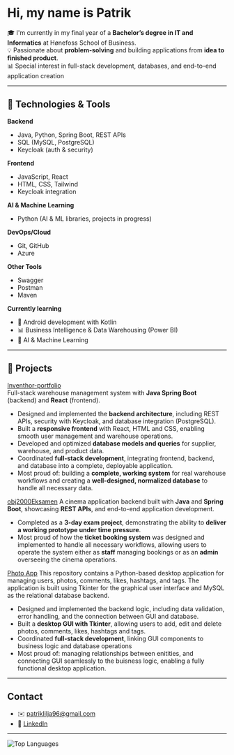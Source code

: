 # Hi, my name is Patrik 

🎓 I'm currently in my final year of a **Bachelor’s degree in IT and Informatics** at Hønefoss School of Business.  
💡 Passionate about **problem-solving** and building applications from **idea to finished product**.  
📊 Special interest in full-stack development, databases, and end-to-end application creation

---

## 🔧 Technologies & Tools

**Backend**  
- Java, Python, Spring Boot, REST APIs  
- SQL (MySQL, PostgreSQL)  
- Keycloak (auth & security)

**Frontend**  
- JavaScript, React  
- HTML, CSS, Tailwind  
- Keycloak integration

**AI & Machine Learning**
- Python (AI & ML libraries, projects in progress)

**DevOps/Cloud**  
- Git, GitHub
- Azure

**Other Tools**
- Swagger
- Postman
- Maven

**Currently learning**  
- 📱 Android development with Kotlin  
- 📊 Business Intelligence & Data Warehousing (Power BI)  
- 🤖 AI & Machine Learning

---

## 📌 Projects

[Inventhor-portfolio](https://github.com/Liljapatrik/inventhor-portfolio)  
Full-stack warehouse management system with **Java Spring Boot** (backend) and **React** (frontend).

- Designed and implemented the **backend architecture**, including REST APIs, security with Keycloak, and database integration (PostgreSQL).  
- Built a **responsive frontend** with React, HTML and CSS, enabling smooth user management and warehouse operations.  
- Developed and optimized **database models and queries** for supplier, warehouse, and product data.
- Coordinated **full-stack development**, integrating frontend, backend, and database into a complete, deployable application.
- Most proud of: building a **complete, working system** for real warehouse workflows and creating a **well-designed, normalized database** to handle all necessary data.
 
[obj2000Eksamen](https://github.com/Liljapatrik/obj2100Eksamen.git)
A cinema application backend built with **Java** and **Spring Boot**, showcasing **REST APIs**, and end-to-end application development.
- Completed as a **3-day exam project**, demonstrating the ability to **deliver a working prototype under time pressure**.
- Most proud of how the **ticket booking system** was designed and implemented to handle all necessary workflows, allowing users to operate the system either as **staff** managing bookings or as an **admin** overseeing the cinema operations.

[Photo App](https://github.com/Liljapatrik/photo_app.git)
This repository contains a Python-based desktop application for managing users, photos, comments, likes, hashtags, and tags. The application is built using Tkinter for the graphical user interface and MySQL as the relational database backend.
- Designed and implemented the backend logic, including data validation, error handling, and the connection between GUI and database.
- Built a **desktop GUI with Tkinter**, allowing users to add, edit and delete photos, comments, likes, hashtags and tags.
- Coordinated **full-stack development**, linking GUI components to business logic and database operations
- Most proud of: managing relationships between enitities, and connecting GUI seamlessly to the buisness logic, enabling a fully functional desktop application. 


---

## Contact
- ✉️ patriklilja96@gmail.com
- 💼 [LinkedIn](https://www.linkedin.com/in/patrik-lilja/)

---

![Top Languages](https://github-readme-stats.vercel.app/api/top-langs/?username=Liljapatrik)

